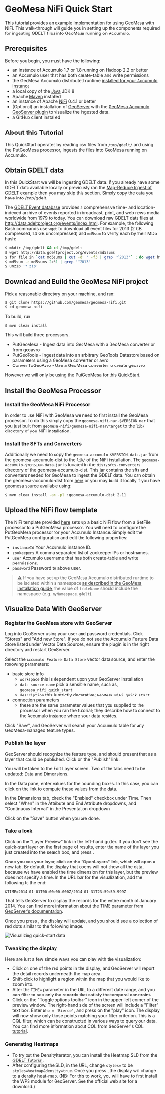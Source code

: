 GeoMesa NiFi Quick Start
========================

This tutorial provides an example implementation for using GeoMesa with 
NiFi. This walk-through will guide you in setting up the components required 
for ingesting GDELT files into GeoMesa running on Accumulo. 

Prerequisites
-------------

Before you begin, you must have the following:

* an instance of Accumulo 1.7 or 1.8 running on Hadoop 2.2 or better
* an Accumulo user that has both create-table and write permissions
* the GeoMesa Accumulo distributed runtime [installed for your Accumulo instance](http://www.geomesa.org/documentation/user/installation_and_configuration.html#installing-the-accumulo-distributed-runtime-library)
* a local copy of the [Java](http://java.oracle.com/) JDK 8
* Apache [Maven](http://maven.apache.org/) installed
* an instance of Apache [NiFi](http://nifi.apache.org/) 0.4.1 or better
* (Optional) an installation of [GeoServer](http://geoserver.org/) with the [GeoMesa Accumulo GeoServer plugin](http://www.geomesa.org/documentation/user/accumulo/install.html#install-accumulo-geoserver) to visualize the ingested data.
* a GitHub client installed

About this Tutorial
-------------------

This QuickStart operates by reading csv files from ``/tmp/gdelt/`` and 
using the PutGeoMesa processor, ingests the files into GeoMesa running on
Accumulo.  

Obtain GDELT data
-----------------

In this QuickStart we will be ingesting GDELT data. If you already have
some GDELT data available locally or previously ran the 
[Map-Reduce Ingest of GDELT](http://www.geomesa.org/documentation/tutorials/geomesa-examples-gdelt.html)
example then you may skip this section. Simply copy the data you have into
/tmp/gdelt.

The [GDELT Event database](http://www.gdeltproject.org) provides a
comprehensive time- and location-indexed archive of events reported in
broadcast, print, and web news media worldwide from 1979 to today. You
can download raw GDELT data files at
http://data.gdeltproject.org/events/index.html. For example, the
following Bash commands use ``wget`` to download all event files for
2013 (2 GB compressed, 14 GB uncompressed) and ``md5sum`` to
verify each by their MD5 hash:

```bash
$ mkdir /tmp/gdelt && cd /tmp/gdelt 
$ wget http://data.gdeltproject.org/events/md5sums 
$ for file in `cat md5sums | cut -d' ' -f3 | grep '^2013'` ; do wget http://data.gdeltproject.org/events/$file ; done 
$ md5sum -c md5sums 2>&1 | grep '^2013' 
$ unzip '*.zip'
```

Download and Build the GeoMesa NiFi project
-------------------------------------------

Pick a reasonable directory on your machine, and run:

```bash
$ git clone https://github.com/geomesa/geomesa-nifi.git
$ cd geomesa-nifi
```

To build, run

```bash
$ mvn clean install
```

This will build three processors. 

* PutGeoMesa - Ingest data into GeoMesa with a GeoMesa converter or from geoavro
* PutGeoTools - Ingest data into an arbitrary GeoTools Datastore based on parameters using a GeoMesa converter or avro
* ConvertToGeoAvro - Use a GeoMesa converter to create geoavro

However we will only be using the PutGeoMesa for this QuickStart.

Install the GeoMesa Processor
-----------------------------

### Install the GeoMesa NiFi Processor

In order to use NiFi with GeoMesa we need to first install the GeoMesa 
processor. To do this simply copy the ``geomesa-nifi-nar-$VERSION.nar``
that you just built from ``geomesa-nifi/geomesa-nifi-nar/target`` to the
``lib/`` directory of you NiFi installation.
  
### Install the SFTs and Converters

Additionally we need to copy the ``geomesa-accumulo-$VERSION-data.jar``
from the geomesa-accumulo-dist to the ``lib/`` of the NiFi installation. 
The ``geomesa-accumulo-$VERSION-data.jar`` is located in the ``dist/sfts-converters``
directory of the geomesa-accumulo-dist. This jar contains the sfts and 
converters needed for GeoMesa to ingest the GDELT data. You can obtain 
the geomesa-accumulo-dist from [here](https://repo.locationtech.org/content/repositories/geomesa-releases/org/locationtech/geomesa/geomesa-accumulo-dist_2.11/1.3.1/geomesa-accumulo-dist_2.11-1.3.1-bin.tar.gz) 
or you may build it locally if you have geomesa source available using: 

```bash
$ mvn clean install -am -pl :geomesa-accumulo-dist_2.11
```

Upload the NiFi flow template
-----------------------------

The NiFi template provided [here](../assets/geomesa-QuickStart-accumulo/geoserver-layer-preview.png)
sets up a basic NiFi flow from a GetFile processor to a PutGeoMesa processor. 
You will need to configure the PutGeoMesa processor for your Accumulo 
Instance. Simply edit the PutGeoMesa configuration and edit the following 
properties:

* ```instanceId``` Your Accumulo instance ID.
* ```zookeepers``` A comma separated list of zookeeper IPs or hostnames.
* ```user``` Accumulo username that has both create-table and write permissions.
* ```password``` Password to above user.

> :warning: If you have set up the GeoMesa Accumulo distributed runtime to be isolated within
> a namespace [as described in the GeoMesa installation guide](http://www.geomesa.org/documentation/user/installation_and_configuration.html#for-accumulo-1-6),
> the value of ``tableName`` should include the namespace (e.g. ``myNamespace.gdelt``).

Visualize Data With GeoServer
-----------------------------

### Register the GeoMesa store with GeoServer

Log into GeoServer using your user and password credentials. Click
"Stores" and "Add new Store". If you do not see the Accumulo Feature
Data Store listed under Vector Data Sources, ensure the plugin is in the
right directory and restart GeoServer.

Select the ``Accumulo Feature Data Store`` vector data source, and enter
the following parameters:

* basic store info
  * ``workspace`` this is dependent upon your GeoServer installation
  * ``data source name`` pick a sensible name, such as, ``geomesa_nifi_quick_start``
  * ``description`` this is strictly decorative; ``GeoMesa NiFi quick start``
* connection parameters
  * these are the same parameter values that you supplied to the processor
    when you ran the tutorial; they describe how to
    connect to the Accumulo instance where your data resides.

Click "Save", and GeoServer will search your Accumulo table for any
GeoMesa-managed feature types.

### Publish the layer

GeoServer should recognize the feature type, and should
present that as a layer that could be published. Click on the "Publish"
link.

You will be taken to the Edit Layer screen. Two of the tabs need to be
updated: Data and Dimensions.

In the Data pane, enter values for the bounding boxes. In this case, you
can click on the link to compute these values from the data.

In the Dimensions tab, check the "Enabled" checkbox under Time. Then
select "When" in the Attribute and End Attribute dropdowns, and
"Continuous Interval" in the Presentation dropdown.

Click on the "Save" button when you are done.

### Take a look

Click on the "Layer Preview" link in the left-hand gutter. If you don't
see the quick-start layer on the first page of results, enter the name
of the layer you just created into the search box, and press <Enter>.

Once you see your layer, click on the "OpenLayers" link, which will open
a new tab. By default, the display that opens will not show all the
data, because we have enabled the time dimension for this layer, but the
preview does not specify a time. In the URL bar for the visualization,
add the following to the end:

``&TIME=2014-01-01T00:00:00.000Z/2014-01-31T23:59:59.999Z``

That tells GeoServer to display the records for the entire month of January
2014. You can find more information about the TIME parameter from
[GeoServer's documentation](http://docs.geoserver.org/latest/en/user/services/wms/time.html).

Once you press <Enter>, the display will update, and you should see a
collection of red dots similar to the following image.

![Visualizing quick-start data](../assets/geomesa-QuickStart-accumulo/geoserver-layer-preview.png)

### Tweaking the display

Here are just a few simple ways you can play with the visualization:

* Click on one of the red points in the display, and GeoServer will
  report the detail records underneath the map area.
* Shift-click to highlight a region within the map that you would like
  to zoom into.
* Alter the ``TIME=`` parameter in the URL to a different date range,
  and you can filter to see only the records that satisfy the temporal
  constraint.
* Click on the "Toggle options toolbar" icon in the upper-left corner
  of the preview window. The right-hand side of the screen will include
  a "Filter" text box. Enter ``Who = 'Bierce'``, and press on the
  "play" icon. The display will now show only those points matching
  your filter criterion. This is a CQL filter, which can be constructed
  in various ways to query our data. You can find more information
  about CQL from [GeoServer's CQL tutorial](http://docs.geoserver.org/latest/en/user/tutorials/cql/cql_tutorial.html).

### Generating Heatmaps

* To try out the DensityIterator, you can install the Heatmap SLD from
  the [GDELT Tutorial](../geomesa-examples-gdelt).
* After configuring the SLD, in the URL, change ``styles=`` to be
  ``styles=heatmap&density=true``. Once you press <Enter>, the display
  will change to a density heat-map. (NB: For this to work, you will
  have to first install the WPS module for GeoServer. See the official
  web site for a download.)








    